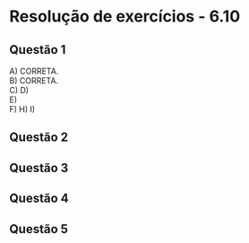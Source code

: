 #  Resolução de exercícios - 6.10 

##  Questão 1
A) CORRETA.  
B) CORRETA.  
C) 
D)    
E)  
F)
H)
I)

## Questão 2


## Questão 3

## Questão 4


## Questão 5

